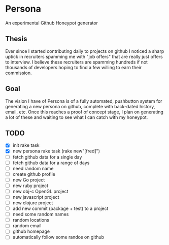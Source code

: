 Persona
=======

An experimental Github Honeypot generator

## Thesis

Ever since I started contributing daily to projects on github I noticed a sharp uptick in recruiters spamming me with "job offers" that are really just offers to interview. I believe these recruiters are spamming hundreds if not thousands of developers hoping to find a few willing to earn their commission.

## Goal
The vision I have of Persona is of a fully automated, pushbutton system for generating a new persona on github, complete with back-dated history, email, etc. Once this reaches a proof of concept stage, I plan on generating a lot of these and waiting to see what I can catch with my honeypot.

## TODO

* [x] init rake task
* [x] new persona rake task (rake new"[fred]")
* [ ] fetch github data for a single day
* [ ] fetch github data for a range of days
* [ ] need random name
* [ ] create github profile
* [ ] new Go project
* [ ] new ruby project
* [ ] new obj-c OpenGL project
* [ ] new javascript project
* [ ] new clojure project
* [ ] add new commit (package + test) to a project
* [ ] need some random names
* [ ] random locations
* [ ] random email
* [ ] github homepage
* [ ] automatically follow some randos on github
